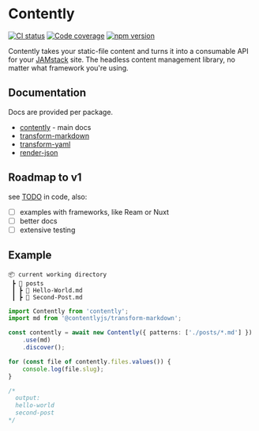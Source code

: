 # Contently

[![CI status](https://img.shields.io/github/workflow/status/krmax44/contently/build/main)](https://github.com/krmax44/contently/actions)
[![Code coverage](https://img.shields.io/codecov/c/github/krmax44/contently?token=RcYyQnebV1)](https://codecov.io/gh/krmax44/contently)
[![npm version](https://img.shields.io/npm/v/contently)](https://www.npmjs.com/package/contently)

Contently takes your static-file content and turns it into a consumable API for your [JAMstack](https://jamstack.org) site. The headless content management library, no matter what framework you're using.

## Documentation

Docs are provided per package.

- [contently](./packages/contently/README.md) - main docs
- [transform-markdown](./packages/transform-markdown/README.md)
- [transform-yaml](./packages/transform-yaml/README.md)
- [render-json](./packages/render-json/README.md)

## Roadmap to v1

see [TODO](https://github.com/krmax44/contently/search?q=TODO) in code, also:

- [ ] examples with frameworks, like Ream or Nuxt
- [ ] better docs
- [ ] extensive testing

## Example

```
📦 current working directory
 ┣ 📂 posts
 ┃ ┣ 📄 Hello-World.md
 ┃ ┣ 📄 Second-Post.md
```

```ts
import Contently from 'contently';
import md from '@contentlyjs/transform-markdown';

const contently = await new Contently({ patterns: ['./posts/*.md'] })
	.use(md)
	.discover();

for (const file of contently.files.values()) {
	console.log(file.slug);
}

/*
  output:
  hello-world
  second-post
*/
```
